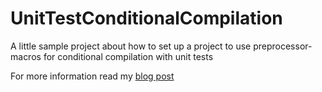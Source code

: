 UnitTestConditionalCompilation
==============================

A little sample project about how to set up a project to use preprocessor-macros for conditional compilation with unit tests

For more information read my [blog post](http://innovaptor.com/blog/)